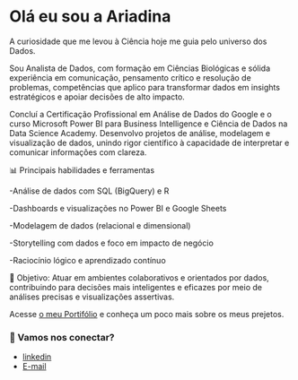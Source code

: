 # Olá eu sou a Ariadina 

A curiosidade que me levou à Ciência hoje me guia pelo universo dos Dados.

Sou Analista de Dados, com formação em Ciências Biológicas e sólida experiência em comunicação, pensamento crítico e resolução de problemas, competências que aplico para transformar dados em insights estratégicos e apoiar decisões de alto impacto.

Concluí a Certificação Profissional em Análise de Dados do Google e o curso Microsoft Power BI para Business Intelligence e Ciência de Dados  na Data Science Academy. Desenvolvo projetos de análise, modelagem e visualização de dados, unindo rigor científico à capacidade de interpretar e comunicar informações com clareza.

📊 Principais habilidades e ferramentas

-Análise de dados com SQL (BigQuery) e R

-Dashboards e visualizações no Power BI e Google Sheets

-Modelagem de dados (relacional e dimensional)

-Storytelling com dados e foco em impacto de negócio

-Raciocínio lógico e aprendizado contínuo

🎯 Objetivo: Atuar em ambientes colaborativos e orientados por dados, contribuindo para decisões mais inteligentes e eficazes por meio de análises precisas e visualizações assertivas. 

Acesse [o meu Portifólio](sites.google.com/view/ariadinanascimento) e conheça um poco mais sobre os meus prejetos.


### 🛜 Vamos nos conectar?
- [linkedin](www.linkedin.com/in/ariadinaanascimento)
- [E-mail](ariadina.nascimento@gmai.com)
